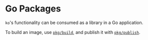 # Go Packages

`ko`'s functionality can be consumed as a library in a Go application.

To build an image, use [`pkg/build`](https://pkg.go.dev/github.com/google/ko/pkg/build), and publish it with [`pkg/publish`](https://pkg.go.dev/github.com/google/ko/pkg/publish).

